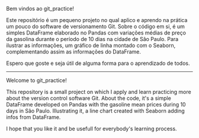 Bem vindos ao git_practice!

Este repositório é um pequeno projeto no qual aplico e aprendo na prática um pouco do software de versionamento Git. Sobre o código em si, é um simples DataFrame elaborado no Pandas com variações médias de preço da gasolina durante o período de 10 dias na cidade de São Paulo. Para ilustrar as informações, um gráfico de linha montado com o Seaborn, complementando assim as informações do DataFrame.

Espero que goste e seja útil de alguma forma para o aprendizado de todos.

-------------------------------------------------------------------------------

Welcome to git_practice!

This repository is a small project on which I apply and learn practicing more about the version control software Git. About the code, it's a simple DataFrame developed on Pandas with the gasoline mean prices during 10 days in São Paulo. Illustrating it, a line chart created with Seaborn adding infos from DataFrame.

I hope that you like it and be usefull for everybody's learning process.


